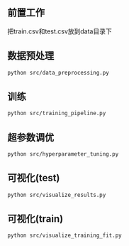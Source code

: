 ## 前置工作 
把train.csv和test.csv放到data目录下

## 数据预处理
```bash
python src/data_preprocessing.py
```

## 训练
```bash
python src/training_pipeline.py
```

## 超参数调优
```bash
python src/hyperparameter_tuning.py
```

## 可视化(test)
```bash
python src/visualize_results.py
```

## 可视化(train)
```bash
python src/visualize_training_fit.py
```